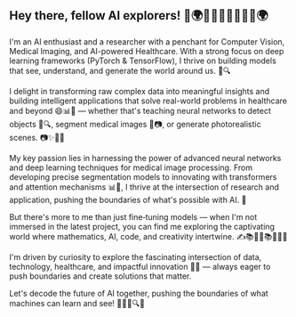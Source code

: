 ## Hey there, fellow AI explorers! 🤖🌍🤖🌟🚀🤖🚀🧠🤖🌍


<!--
**chandimap/chandimap** is a ✨ _special_ ✨ repository because its `README.md` (this file) appears on your GitHub profile.
-->

I'm an AI enthusiast and a researcher with a penchant for Computer Vision, Medical Imaging, and AI-powered Healthcare. With a strong focus on deep learning frameworks (PyTorch & TensorFlow), I thrive on building models that see, understand, and generate the world around us. 📸🔍

I delight in transforming raw complex data into meaningful insights and building intelligent applications that solve real-world problems in healthcare and beyond 😄📊🧠 — whether that's teaching neural networks to detect objects 🏥🔍, segment medical images 🧠📷, or generate photorealistic scenes. 📷✨🎨🔄

My key passion lies in harnessing the power of advanced neural networks and deep learning techniques for medical image processing. From developing precise segmentation models to innovating with transformers and attention mechanisms 📊🧠, I thrive at the intersection of research and application, pushing the boundaries of what's possible with AI. 🌟
 
But there's more to me than just fine‑tuning models — when I'm not immersed in the latest project, you can find me exploring the captivating world where mathematics, AI, code, and creativity intertwine. ✍️📚🎨🧠📚💡🧮🎨

I'm driven by curiosity to explore the fascinating intersection of data, technology, healthcare, and impactful innovation 🎨🧠 — always eager to push boundaries and create solutions that matter.

Let's decode the future of AI together, pushing the boundaries of what machines can learn and see! 🚀🌟🚀🔍🚀
